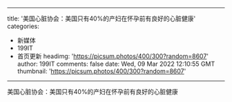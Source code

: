 
---
title: '美国心脏协会：美国只有40%的产妇在怀孕前有良好的心脏健康'
categories: 
 - 新媒体
 - 199IT
 - 首页更新
headimg: 'https://picsum.photos/400/300?random=8607'
author: 199IT
comments: false
date: Wed, 09 Mar 2022 12:10:55 GMT
thumbnail: 'https://picsum.photos/400/300?random=8607'
---

<div>   
美国心脏协会：美国只有40%的产妇在怀孕前有良好的心脏健康  
</div>
            